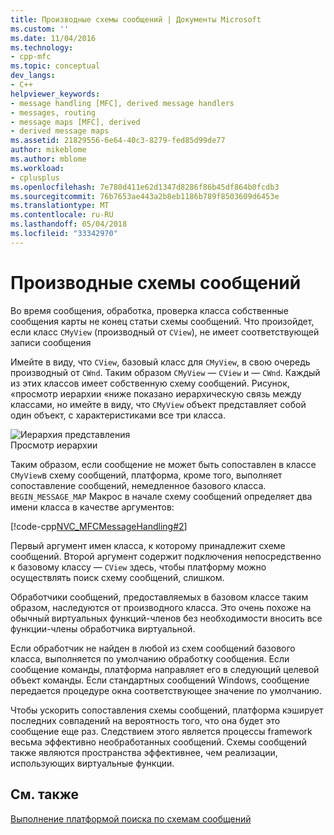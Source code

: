 ```yaml
---
title: Производные схемы сообщений | Документы Microsoft
ms.custom: ''
ms.date: 11/04/2016
ms.technology:
- cpp-mfc
ms.topic: conceptual
dev_langs:
- C++
helpviewer_keywords:
- message handling [MFC], derived message handlers
- messages, routing
- message maps [MFC], derived
- derived message maps
ms.assetid: 21829556-6e64-40c3-8279-fed85d99de77
author: mikeblome
ms.author: mblome
ms.workload:
- cplusplus
ms.openlocfilehash: 7e780d411e62d1347d8286f86b45df864b0fcdb3
ms.sourcegitcommit: 76b7653ae443a2b8eb1186b789f8503609d6453e
ms.translationtype: MT
ms.contentlocale: ru-RU
ms.lasthandoff: 05/04/2018
ms.locfileid: "33342970"
---
```

# <a name="derived-message-maps"></a>Производные схемы сообщений
Во время сообщения, обработка, проверка класса собственные сообщения карты не конец статьи схемы сообщений. Что произойдет, если класс `CMyView` (производный от `CView`), не имеет соответствующей записи сообщения  
  
 Имейте в виду, что `CView`, базовый класс для `CMyView`, в свою очередь производный от `CWnd`. Таким образом `CMyView` *—* `CView` и *—* `CWnd`. Каждый из этих классов имеет собственную схему сообщений. Рисунок, «просмотр иерархии «ниже показано иерархическую связь между классами, но имейте в виду, что `CMyView` объект представляет собой один объект, с характеристиками все три класса.  
  
 ![Иерархия представления](../mfc/media/vc38621.gif "vc38621")  
Просмотр иерархии  
  
 Таким образом, если сообщение не может быть сопоставлен в классе `CMyView`в схему сообщений, платформа, кроме того, выполняет сопоставление сообщений, немедленное базового класса. `BEGIN_MESSAGE_MAP` Макрос в начале схему сообщений определяет два имени класса в качестве аргументов:  
  
 [!code-cpp[NVC_MFCMessageHandling#2](../mfc/codesnippet/cpp/derived-message-maps_1.cpp)]  
  
 Первый аргумент имен класса, к которому принадлежит схеме сообщений. Второй аргумент содержит подключения непосредственно к базовому классу — `CView` здесь, чтобы платформу можно осуществлять поиск схему сообщений, слишком.  
  
 Обработчики сообщений, предоставляемых в базовом классе таким образом, наследуются от производного класса. Это очень похоже на обычный виртуальных функций-членов без необходимости вносить все функции-члены обработчика виртуальной.  
  
 Если обработчик не найден в любой из схем сообщений базового класса, выполняется по умолчанию обработку сообщения. Если сообщение команды, платформа направляет его в следующий целевой объект команды. Если стандартных сообщений Windows, сообщение передается процедуре окна соответствующее значение по умолчанию.  
  
 Чтобы ускорить сопоставления схемы сообщений, платформа кэширует последних совпадений на вероятность того, что она будет это сообщение еще раз. Следствием этого является процессы framework весьма эффективно необработанных сообщений. Схемы сообщений также являются пространства эффективнее, чем реализации, использующих виртуальные функции.  
  
## <a name="see-also"></a>См. также  
 [Выполнение платформой поиска по схемам сообщений](../mfc/how-the-framework-searches-message-maps.md)

